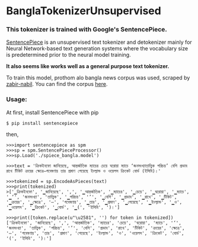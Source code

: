 # BanglaTokenizerUnsupervised
### This tokenizer is trained with Google's **SentencePiece**. ###
[SentencePiece](https://github.com/google/sentencepiece) is an unsupervised text tokenizer and detokenizer mainly for Neural Network-based text generation systems where the vocabulary size is predetermined prior to the neural model training. 

**It also seems like works well as a general purpose text tokenizer.**

To train this model, prothom alo bangla news corpus was used, scraped by [zabir-nabil](https://github.com/zabir-nabil). You can find the corpus [here](https://www.kaggle.com/furcifer/bangla-newspaper-dataset).

### Usage: ###
At first, install SentencePiece with pip
```
$ pip install sentencepiece
```

then,
```
>>>import sentencepiece as spm
>>>sp = spm.SentencePieceProcessor()
>>>sp.Load('./spiece_bangla.model')

>>>text = 'ক্রিকইনফো জানিয়েছে, আন্তর্জাতিক ম্যাচের চেয়ে ঘরোয়া ম্যাচে ‘জনসংখ্যাতাত্ত্বিক পরিচয়’ বেশি প্রভাব রাখে টিকিট ক্রয়ের ক্ষেত্রে—গবেষণায় তার প্রমাণ পেয়েছে ইংল্যান্ড ও ওয়েলস ক্রিকেট বোর্ড (ইসিবি)।'

>>>tokenized = sp.EncodeAsPieces(text)
>>>print(tokenized)
>['▁ক্রিকইনফো', '▁জানিয়েছে', ',', '▁আন্তর্জাতিক', '▁ম্যাচের', '▁চেয়ে', '▁ঘরোয়া', '▁ম্যাচে', '▁‘', 'জনসংখ্যা', 'তাত্ত্বিক', '▁পরিচয়', '’', '▁বেশি', '▁প্রভাব', '▁রাখে', '▁টিকিট', '▁ক্রয়ের', '▁ক্ষেত্রে', '—', 'গবেষণায়', '▁তার', '▁প্রমাণ', '▁পেয়েছে', '▁ইংল্যান্ড', '▁ও', '▁ওয়েলস', '▁ক্রিকেট', '▁বোর্ড', '▁(', 'ইসিবি', ')।']

>>>print([token.replace(u"\u2581", '') for token in tokenized])
['ক্রিকইনফো', 'জানিয়েছে', ',', 'আন্তর্জাতিক', 'ম্যাচের', 'চেয়ে', 'ঘরোয়া', 'ম্যাচে', '‘', 'জনসংখ্যা', 'তাত্ত্বিক', 'পরিচয়', '’', 'বেশি', 'প্রভাব', 'রাখে', 'টিকিট', 'ক্রয়ের', 'ক্ষেত্রে', '—', 'গবেষণায়', 'তার', 'প্রমাণ', 'পেয়েছে', 'ইংল্যান্ড', 'ও', 'ওয়েলস', 'ক্রিকেট', 'বোর্ড', '(', 'ইসিবি', ')।']
```
